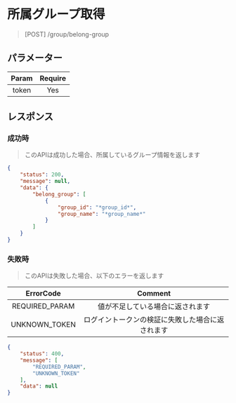 # 所属グループ取得
> [POST] /group/belong-group
## パラメーター

| Param | Require |
|:-:|:-:|
| token | Yes |
## レスポンス
### 成功時
> このAPIは成功した場合、所属しているグループ情報を返します

```JSON
{
    "status": 200,
    "message": null,
    "data": {
        "belong_group": [
            {
                "group_id": "*group_id*",
                "group_name": "*group_name*"
            }
        ]
    }
}
```
### 失敗時
> このAPIは失敗した場合、以下のエラーを返します

| ErrorCode | Comment |
|:-:|:-:|
| REQUIRED_PARAM | 値が不足している場合に返されます |
| UNKNOWN_TOKEN | ログイントークンの検証に失敗した場合に返されます |
``` JSON
{
    "status": 400,
    "message": [
        "REQUIRED_PARAM",
        "UNKNOWN_TOKEN"
    ],
    "data": null
}
```